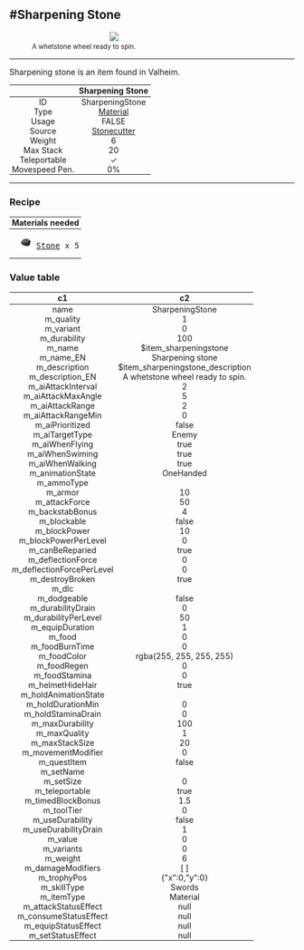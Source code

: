 <meta property="og:title" content="Sharpening Stone - MoreValheim" /><meta property="og:type" content="website" /><meta property="og:image" content="/assets/sharpening_stone.png" /><meta property="og:description" content="Sharpening Stone is an item found in Valheim." /><meta name="theme-color" content="#546D78"><meta name="twitter:card" content="summary_large_image">
#Sharpening Stone
-------------
<style>img {width:20px;}.tb {width:150px;display: block;margin-left: auto;margin-right: auto;}</style>

<style>.md-typeset table:not([class]) th:not([align]) {min-width:unset!important;}</style>
<style>td{padding:0em 0.3em!important;text-align:center!important;border-left:.05rem solid var(--md-default-fg-color--lightest)}</style>

<style>th{padding:0.1em 0.3em!important;text-align:center!important;font-weight:bold}</style>

<style>pre{text-align:right!important}</style>
<style>table tr td:first-child {border-left: 0;};</style>

<figure><img src="/assets/sharpening_stone.png" class="tb" /><figcaption><small>A whetstone wheel ready to spin.</small></figcaption></figure>

-------------

Sharpening stone is an item found in Valheim.

|        | Sharpening Stone              |
| ----------- | ------------------------------------ |
| ID |SharpeningStone
| Type | [Material](../../types/material)
| Usage | FALSE<br>
| Source | [Stonecutter](../../item/stonecutter)
| Weight | 6 |
| Max Stack | 20 |
| Teleportable | ✓
| Movespeed Pen. | 0%


-------------

### Recipe

| Materials needed |
| - |
| <pre>[![Stone](/assets/stone.png)](../../item/stone) [Stone](../stone) x 5</pre> |

### Value table
|c1|c2|
|----|----|
|name|SharpeningStone|
|m_quality|1|
|m_variant|0|
|m_durability|100|
|m_name|$item_sharpeningstone|
|m_name_EN|Sharpening stone|
|m_description|$item_sharpeningstone_description|
|m_description_EN|A whetstone wheel ready to spin.|
|m_aiAttackInterval|2|
|m_aiAttackMaxAngle|5|
|m_aiAttackRange|2|
|m_aiAttackRangeMin|0|
|m_aiPrioritized|false|
|m_aiTargetType|Enemy|
|m_aiWhenFlying|true|
|m_aiWhenSwiming|true|
|m_aiWhenWalking|true|
|m_animationState|OneHanded|
|m_ammoType||
|m_armor|10|
|m_attackForce|50|
|m_backstabBonus|4|
|m_blockable|false|
|m_blockPower|10|
|m_blockPowerPerLevel|0|
|m_canBeReparied|true|
|m_deflectionForce|0|
|m_deflectionForcePerLevel|0|
|m_destroyBroken|true|
|m_dlc||
|m_dodgeable|false|
|m_durabilityDrain|0|
|m_durabilityPerLevel|50|
|m_equipDuration|1|
|m_food|0|
|m_foodBurnTime|0|
|m_foodColor|rgba(255, 255, 255, 255)|
|m_foodRegen|0|
|m_foodStamina|0|
|m_helmetHideHair|true|
|m_holdAnimationState||
|m_holdDurationMin|0|
|m_holdStaminaDrain|0|
|m_maxDurability|100|
|m_maxQuality|1|
|m_maxStackSize|20|
|m_movementModifier|0|
|m_questItem|false|
|m_setName||
|m_setSize|0|
|m_teleportable|true|
|m_timedBlockBonus|1.5|
|m_toolTier|0|
|m_useDurability|false|
|m_useDurabilityDrain|1|
|m_value|0|
|m_variants|0|
|m_weight|6|
|m_damageModifiers|[  ]|
|m_trophyPos|{"x":0,"y":0}|
|m_skillType|Swords|
|m_itemType|Material|
|m_attackStatusEffect|null|
|m_consumeStatusEffect|null|
|m_equipStatusEffect|null|
|m_setStatusEffect|null|
